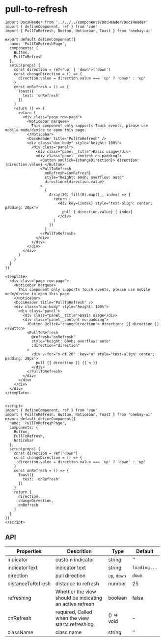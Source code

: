 # pull-to-refresh 

<DemoView />
<BackToTop />

<div class="code-box code-vue-active">
<div class="code-tabs"></div>

```tsx
import DocsHeader from '../../../components/DocHeader/DocsHeader'
import { defineComponent, ref } from 'vue'
import { PullToRefresh, Button, Noticebar, Toast } from 'onebay-ui'

export default defineComponent({
  name: 'PullToRefreshPage',
  components: {
    Button,
    PullToRefresh
  },
  setup(props) {
    const direction = ref<'up' | 'down'>('down')
    const changeDirection = () => {
      direction.value = direction.value === 'up' ? 'down' : 'up'
    }
    const onRefresh = () => {
      Toast({
        text: 'onRefresh'
      })
    }
    return () => {
      return (
        <div class="page row-page">
          <Noticebar marquee>
            This component only supports Touch events, please use mobile mode/device to open this page.
          </Noticebar>
          <DocsHeader title="PullToRefresh" />
          <div class="doc-body" style="height: 100%">
            <div class="panel">
              <div class="panel__title">Basic usage</div>
              <div class="panel__content no-padding">
                <Button onClick={changeDirection}> direction: {direction.value} </Button>
                <PullToRefresh
                  onRefresh={onRefresh}
                  style="height: 60vh; overflow: auto"
                  direction={direction.value}
                >
                  {
                    Array(20).fill(0).map((_, index) => {
                      return (
                        <div key={index} style="text-align: center; padding: 20px">
                          pull { direction.value} { index}
                        </div>
                      )
                    })
                  }
                </PullToRefresh>
              </div>
            </div>
          </div>
        </div>
      )
    }
  }
})

```

```vue
<template>
  <div class="page row-page">
    <Noticebar marquee>
      This component only supports Touch events, please use mobile mode/device to open this page.
    </Noticebar>
    <DocsHeader title="PullToRefresh" />
    <div class="doc-body" style="height: 100%">
      <div class="panel">
        <div class="panel__title">Basic usage</div>
        <div class="panel__content no-padding">
          <Button @click="changeDirection"> direction: {{ direction }} </Button>
          <PullToRefresh
            @refresh="onRefresh"
            style="height: 60vh; overflow: auto"
            :direction="direction"
          >
            <div v-for="n of 20" :key="n" style="text-align: center; padding: 20px">
              pull {{ direction }} {{ n }}
            </div>
          </PullToRefresh>
        </div>
      </div>
    </div>
  </div>
</template>


<script>
import { defineComponent, ref } from 'vue'
import { PullToRefresh, Button, Noticebar, Toast } from 'onebay-ui'
export default defineComponent({
  name: 'PullToRefreshPage',
  components: {
    Button,
    PullToRefresh,
    Noticebar
  },
  setup(props) {
    const direction = ref('down')
    const changeDirection = () => {
      direction.value = direction.value === 'up' ? 'down' : 'up'
    }
    const onRefresh = () => {
      Toast({
        text: 'onRefresh'
      })
    }
    return {
      direction,
      changeDirection,
      onRefresh
    }
  }
})
</script>
```

</div> 

## API 

| Properties        | Descrition                                              | Type         | Default      |
| ----------------- | ------------------------------------------------------- | ------------ | ------------ |
| indicator         | custom indicator                                        | string       | ''           |
| indicatorText     | indicator text                                          | string       | `loading...` |
| direction         | pull direction                                          | `up`, `down` | `down`       |
| distanceToRefresh | distance to refresh                                     | number       | 25           |
| refreshing        | Whether the view should be indicating an active refresh | boolean      | false        |
| onRefresh         | required, Called when the view starts refreshing.       | () => void   | -            |
| className         | class name                                              | string       | ''           |